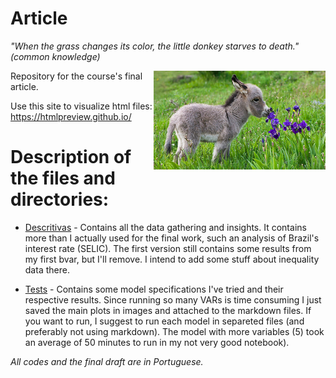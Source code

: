 # Article

_"When the grass changes its color, the little donkey starves to death." (common knowledge)_ 

<p align = "left">
    <img src="https://github.com/aishameriane/msc-economics/blob/master/Macroeconomics_II/article/donkey.jpg" width="275" align = "right">
</p>

Repository for the course's final article.

Use this site to visualize html files: https://htmlpreview.github.io/

# Description of the files and directories:

* [Descritivas](https://htmlpreview.github.io/?https://github.com/aishameriane/msc-economics/blob/master/Macroeconomics_II/article/Descritivas.html) - Contains all the data gathering and insights. It contains more than I actually used for the final work, such an analysis of Brazil's interest rate (SELIC). The first version still contains some results from my first bvar, but I'll remove. I intend to add some stuff about inequality data there.

* [Tests](https://github.com/aishameriane/msc-economics/tree/master/Macroeconomics_II/article/Tests) - Contains some model specifications I've tried and their respective results. Since running so many VARs is time consuming I just saved the main plots in images and attached to the markdown files. If you want to run, I suggest to run each model in separeted files (and preferably not using markdown). The model with more variables (5) took an average of 50 minutes to run in my not very good notebook).

_All codes and the final draft are in Portuguese._
